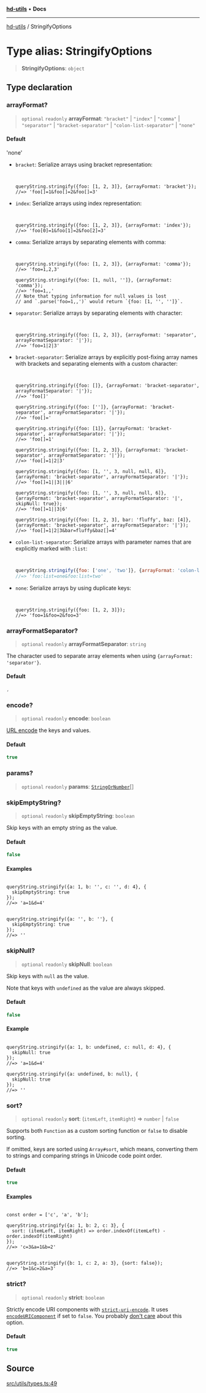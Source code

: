 [**hd-utils**](../README.md) • **Docs**

***

[hd-utils](../globals.md) / StringifyOptions

# Type alias: StringifyOptions

> **StringifyOptions**: `object`

## Type declaration

### arrayFormat?

> `optional` `readonly` **arrayFormat**: `"bracket"` \| `"index"` \| `"comma"` \| `"separator"` \| `"bracket-separator"` \| `"colon-list-separator"` \| `"none"`

#### Default

'none'

- `bracket`: Serialize arrays using bracket representation:

  ```
  

  queryString.stringify({foo: [1, 2, 3]}, {arrayFormat: 'bracket'});
  //=> 'foo[]=1&foo[]=2&foo[]=3'
  ```

- `index`: Serialize arrays using index representation:

  ```
  

  queryString.stringify({foo: [1, 2, 3]}, {arrayFormat: 'index'});
  //=> 'foo[0]=1&foo[1]=2&foo[2]=3'
  ```

- `comma`: Serialize arrays by separating elements with comma:

  ```
  

  queryString.stringify({foo: [1, 2, 3]}, {arrayFormat: 'comma'});
  //=> 'foo=1,2,3'

  queryString.stringify({foo: [1, null, '']}, {arrayFormat: 'comma'});
  //=> 'foo=1,,'
  // Note that typing information for null values is lost
  // and `.parse('foo=1,,')` would return `{foo: [1, '', '']}`.
  ```

- `separator`: Serialize arrays by separating elements with character:

  ```
  

  queryString.stringify({foo: [1, 2, 3]}, {arrayFormat: 'separator', arrayFormatSeparator: '|'});
  //=> 'foo=1|2|3'
  ```

- `bracket-separator`: Serialize arrays by explicitly post-fixing array names with brackets and separating elements with a custom character:

  ```
  

  queryString.stringify({foo: []}, {arrayFormat: 'bracket-separator', arrayFormatSeparator: '|'});
  //=> 'foo[]'

  queryString.stringify({foo: ['']}, {arrayFormat: 'bracket-separator', arrayFormatSeparator: '|'});
  //=> 'foo[]='

  queryString.stringify({foo: [1]}, {arrayFormat: 'bracket-separator', arrayFormatSeparator: '|'});
  //=> 'foo[]=1'

  queryString.stringify({foo: [1, 2, 3]}, {arrayFormat: 'bracket-separator', arrayFormatSeparator: '|'});
  //=> 'foo[]=1|2|3'

  queryString.stringify({foo: [1, '', 3, null, null, 6]}, {arrayFormat: 'bracket-separator', arrayFormatSeparator: '|'});
  //=> 'foo[]=1||3|||6'

  queryString.stringify({foo: [1, '', 3, null, null, 6]}, {arrayFormat: 'bracket-separator', arrayFormatSeparator: '|', skipNull: true});
  //=> 'foo[]=1||3|6'

  queryString.stringify({foo: [1, 2, 3], bar: 'fluffy', baz: [4]}, {arrayFormat: 'bracket-separator', arrayFormatSeparator: '|'});
  //=> 'foo[]=1|2|3&bar=fluffy&baz[]=4'
  ```

- `colon-list-separator`: Serialize arrays with parameter names that are explicitly marked with `:list`:

  ```js
  

  queryString.stringify({foo: ['one', 'two']}, {arrayFormat: 'colon-list-separator'});
  //=> 'foo:list=one&foo:list=two'
  ```

- `none`: Serialize arrays by using duplicate keys:

  ```
  

  queryString.stringify({foo: [1, 2, 3]});
  //=> 'foo=1&foo=2&foo=3'
  ```

### arrayFormatSeparator?

> `optional` `readonly` **arrayFormatSeparator**: `string`

The character used to separate array elements when using `{arrayFormat: 'separator'}`.

#### Default

```ts
,
```

### encode?

> `optional` `readonly` **encode**: `boolean`

[URL encode](https://developer.mozilla.org/en/docs/Web/JavaScript/Reference/Global_Objects/encodeURIComponent) the keys and values.

#### Default

```ts
true
```

### params?

> `optional` `readonly` **params**: [`StringOrNumber`](StringOrNumber.md)[]

### skipEmptyString?

> `optional` `readonly` **skipEmptyString**: `boolean`

Skip keys with an empty string as the value.

#### Default

```ts
false
```

#### Examples

```

queryString.stringify({a: 1, b: '', c: '', d: 4}, {
  skipEmptyString: true
});
//=> 'a=1&d=4'
```

```

queryString.stringify({a: '', b: ''}, {
  skipEmptyString: true
});
//=> ''
```

### skipNull?

> `optional` `readonly` **skipNull**: `boolean`

Skip keys with `null` as the value.

Note that keys with `undefined` as the value are always skipped.

#### Default

```ts
false
```

#### Example

```

queryString.stringify({a: 1, b: undefined, c: null, d: 4}, {
  skipNull: true
});
//=> 'a=1&d=4'

queryString.stringify({a: undefined, b: null}, {
  skipNull: true
});
//=> ''
```

### sort?

> `optional` `readonly` **sort**: (`itemLeft`, `itemRight`) => `number` \| `false`

Supports both `Function` as a custom sorting function or `false` to disable sorting.

If omitted, keys are sorted using `Array#sort`, which means, converting them to strings and comparing strings in Unicode code point order.

#### Default

```ts
true
```

#### Examples

```

const order = ['c', 'a', 'b'];

queryString.stringify({a: 1, b: 2, c: 3}, {
  sort: (itemLeft, itemRight) => order.indexOf(itemLeft) - order.indexOf(itemRight)
});
//=> 'c=3&a=1&b=2'
```

```

queryString.stringify({b: 1, c: 2, a: 3}, {sort: false});
//=> 'b=1&c=2&a=3'
```

### strict?

> `optional` `readonly` **strict**: `boolean`

Strictly encode URI components with [`strict-uri-encode`](https://github.com/kevva/strict-uri-encode). It uses [`encodeURIComponent`](https://developer.mozilla.org/en/docs/Web/JavaScript/Reference/Global_Objects/encodeURIComponent) if set to `false`. You probably [don't care](https://github.com/sindresorhus/query-string/issues/42) about this option.

#### Default

```ts
true
```

## Source

[src/utils/types.ts:49](https://github.com/AhmadHddad/h-utils/blob/f7bb9ae71f981ffef49079271b9540862594b7e6/src/utils/types.ts#L49)
